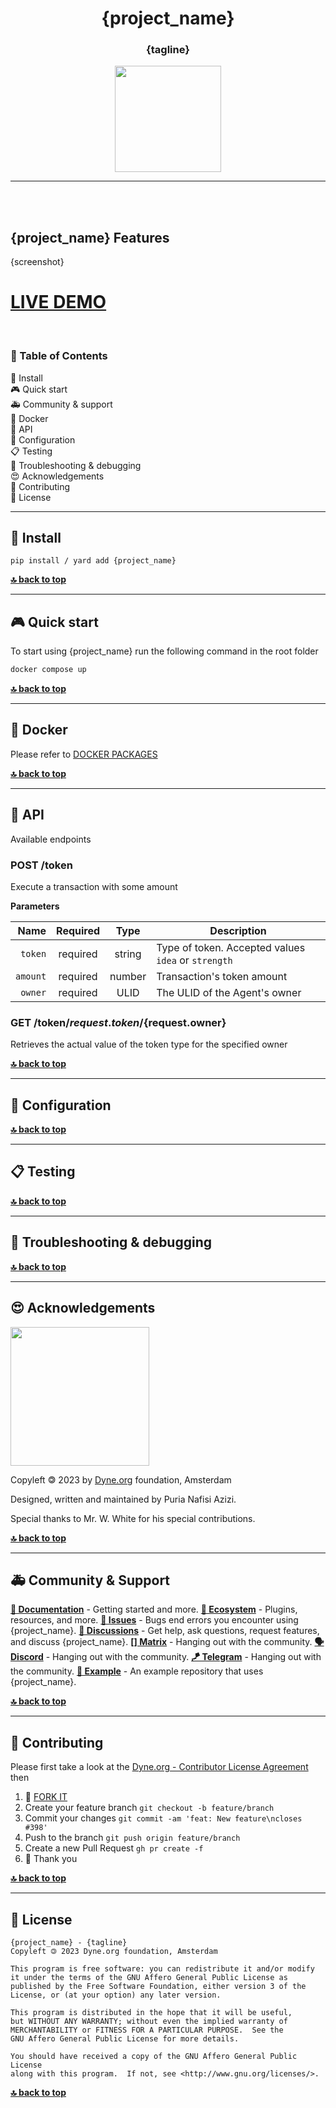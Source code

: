 <div align="center">

# {project_name}

### {tagline}

</div>

<p align="center">
  <a href="https://dyne.org">
    <img src="https://files.dyne.org/software_by_dyne.png" width="170">
  </a>
</p>


---
<br><br>


## {project_name} Features

{screenshot}

# [LIVE DEMO](https://https://interfacer-gui-staging.dyne.org/)

<br>

<div id="toc">

### 🚩 Table of Contents

- [💾 Install](#-install)
- [🎮 Quick start](#-quick-start)
- [🚑️ Community & support](#-community--support)
- [🐋 Docker](#-docker)
- [🐝 API](#-api)
- [🔧 Configuration](#-configuration)
- [📋 Testing](#-testing)
- [🐛 Troubleshooting & debugging](#-troubleshooting--debugging)
- [😍 Acknowledgements](#-acknowledgements)
- [👤 Contributing](#-contributing)
- [💼 License](#-license)

</div>

***
## 💾 Install
```pip install / yard add {project_name}```


**[🔝 back to top](#toc)**

***
## 🎮 Quick start

To start using {project_name} run the following command in the root folder

```bash
docker compose up
```

**[🔝 back to top](#toc)**

***
## 🐋 Docker

Please refer to [DOCKER PACKAGES](../../packages)


**[🔝 back to top](#toc)**

***
## 🐝 API

Available endpoints

### POST /token

Execute a transaction with some amount

**Parameters**

|          Name | Required |  Type   | Description       | 
| -------------:|:--------:|:-------:| ------------------|
|       `token` | required | string  | Type of token. Accepted values `idea` or `strength`  |
|       `amount`| required | number  | Transaction's token amount |
|       `owner` | required | ULID    | The ULID of the Agent's owner |
 
### GET /token/${request.token}/${request.owner}

Retrieves the actual value of the token type for the specified owner


**[🔝 back to top](#toc)**

***
## 🔧 Configuration

**[🔝 back to top](#toc)**

***

## 📋 Testing

**[🔝 back to top](#toc)**

***
## 🐛 Troubleshooting & debugging

**[🔝 back to top](#toc)**

***
## 😍 Acknowledgements

<a href="https://dyne.org">
  <img src="https://files.dyne.org/software_by_dyne.png" width="222">
</a>


Copyleft 🄯 2023 by [Dyne.org](https://www.dyne.org) foundation, Amsterdam

Designed, written and maintained by Puria Nafisi Azizi.

Special thanks to Mr. W. White for his special contributions.

**[🔝 back to top](#toc)**

***
## 🚑️ Community & Support

**[📝 Documentation](#toc)** - Getting started and more.
**[🌱 Ecosystem](https://github.com/dyne/ecosystem)** - Plugins, resources, and more.
**[🚩 Issues](../../issues)** - Bugs end errors you encounter using {project_name}.
**[💬 Discussions](../../discussions)** - Get help, ask questions, request features, and discuss {project_name}.
**[[] Matrix](https://socials.dyne.org/matrix)** - Hanging out with the community.
**[🗣️ Discord](https://socials.dyne.org/discord)** - Hanging out with the community.
**[🪁 Telegram](https://socials.dyne.org/telegram)** - Hanging out with the community.
**[📖 Example](https://github.com/{project_name}/example)** - An example repository that uses {project_name}.

**[🔝 back to top](#toc)**

***
## 👤 Contributing

Please first take a look at the [Dyne.org - Contributor License Agreement](CONTRIBUTING.md) then

1.  🔀 [FORK IT](../../fork)
2.  Create your feature branch `git checkout -b feature/branch`
3.  Commit your changes `git commit -am 'feat: New feature\ncloses #398'`
4.  Push to the branch `git push origin feature/branch`
5.  Create a new Pull Request `gh pr create -f`
6.  🙏 Thank you


**[🔝 back to top](#toc)**

***
## 💼 License
    {project_name} - {tagline}
    Copyleft 🄯 2023 Dyne.org foundation, Amsterdam

    This program is free software: you can redistribute it and/or modify
    it under the terms of the GNU Affero General Public License as
    published by the Free Software Foundation, either version 3 of the
    License, or (at your option) any later version.

    This program is distributed in the hope that it will be useful,
    but WITHOUT ANY WARRANTY; without even the implied warranty of
    MERCHANTABILITY or FITNESS FOR A PARTICULAR PURPOSE.  See the
    GNU Affero General Public License for more details.

    You should have received a copy of the GNU Affero General Public License
    along with this program.  If not, see <http://www.gnu.org/licenses/>.

**[🔝 back to top](#toc)**
